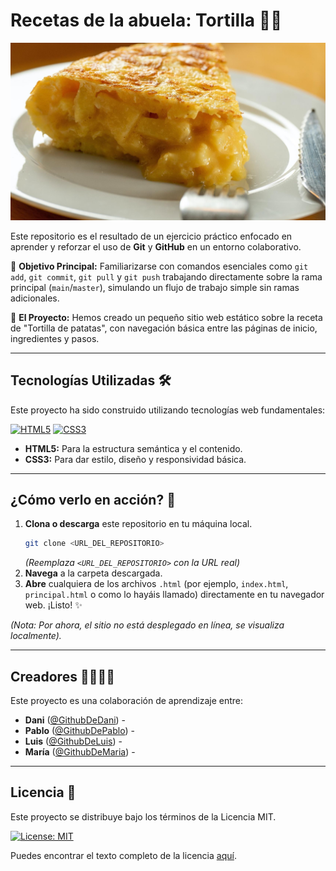 # Recetas de la abuela: Tortilla 👵🍳
![Ilustración de una tortilla de patata](imagenes/readme_Tortilla.jpg)

Este repositorio es el resultado de un ejercicio práctico enfocado en aprender y reforzar el uso de **Git** y **GitHub** en un entorno colaborativo.

🎯 **Objetivo Principal:** Familiarizarse con comandos esenciales como `git add`, `git commit`, `git pull` y `git push` trabajando directamente sobre la rama principal (`main`/`master`), simulando un flujo de trabajo simple sin ramas adicionales.

🍲 **El Proyecto:** Hemos creado un pequeño sitio web estático sobre la receta de "Tortilla de patatas", con navegación básica entre las páginas de inicio, ingredientes y pasos.

---

## Tecnologías Utilizadas 🛠️

Este proyecto ha sido construido utilizando tecnologías web fundamentales:

[![HTML5](https://img.shields.io/badge/HTML5-%23E34F26?style=for-the-badge&logo=html5&logoColor=white)](https://developer.mozilla.org/es/docs/Web/HTML)   [![CSS3](https://img.shields.io/badge/CSS3-%231572B6?style=for-the-badge&logo=css3&logoColor=white)](https://developer.mozilla.org/es/docs/Web/CSS)

*   **HTML5:** Para la estructura semántica y el contenido.
*   **CSS3:** Para dar estilo, diseño y responsividad básica.

---

## ¿Cómo verlo en acción? 👀

1.  **Clona o descarga** este repositorio en tu máquina local.
    ```bash
    git clone <URL_DEL_REPOSITORIO>
    ```
    *(Reemplaza `<URL_DEL_REPOSITORIO>` con la URL real)*
2.  **Navega** a la carpeta descargada.
3.  **Abre** cualquiera de los archivos `.html` (por ejemplo, `index.html`, `principal.html` o como lo hayáis llamado) directamente en tu navegador web. ¡Listo! ✨

*(Nota: Por ahora, el sitio no está desplegado en línea, se visualiza localmente).*

---

## Creadores 🧑‍💻👩‍💻

Este proyecto es una colaboración de aprendizaje entre:

*   **Dani** ([@GithubDeDani](https://github.com/)) - 
*   **Pablo** ([@GithubDePablo](https://github.com/)) - 
*   **Luis** ([@GithubDeLuis](https://github.com/)) - 
*   **María** ([@GithubDeMaria](https://github.com/)) - 


---

## Licencia 📜

Este proyecto se distribuye bajo los términos de la Licencia MIT.

[![License: MIT](https://img.shields.io/badge/License-MIT-yellow.svg)](https://opensource.org/licenses/MIT)

Puedes encontrar el texto completo de la licencia [aquí](https://opensource.org/licenses/MIT).